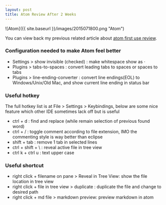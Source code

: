 ```yaml
---
layout: post
title: Atom Review After 2 Weeks
---
```


![Atom]({{ site.baseurl }}/images/2015071800.png "Atom")

You can view back my previous related article about [atom first use review](http://nghenglim.github.io/atom-review/).

### Configuration needed to make Atom feel better
- Settings > show invisible (checked) : make whitespace show as ·
- Plugins > tabs-to-spaces : convert leading  tabs to spaces or spaces to tabs
- Plugins > line-ending-converter : convert line endings(EOL) to Windows/Unix/Old Mac, and show current line ending in status bar

### Useful hotkey
The full hotkey list is at File > Settings > Keybindings, below are some nice feature which other IDE sometimes lack off but is useful

- ctrl + d : find and replace (while remain selection of previous found word)
- ctrl + / : toggle comment according to file extension, IMO the commenting style is way better than eclipse
- shift + tab : remove 1 tab in selected lines
- ctrl + shift + \ : reveal active file in tree view
- ctrl k + ctrl u : text upper case

### Useful shortcut
- right click + filename on pane >  Reveal in Tree View: show the file location in tree view
- right click + file in tree view > duplicate : duplicate the file and change to desired path
- right click + md file > markdown preview: preview markdown in atom
